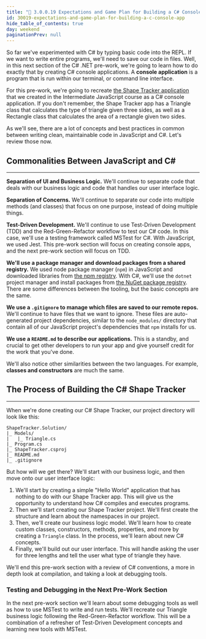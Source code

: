 ```yaml
---
title: "📓 3.0.0.19 Expectations and Game Plan for Building a C# Console App"
id: 30019-expectations-and-game-plan-for-building-a-c-console-app
hide_table_of_contents: true
day: weekend
paginationPrev: null
---
```


So far we've experimented with C# by typing basic code into the REPL. If we want to write entire programs, we'll need to save our code in files. Well, in this next section of the C# .NET pre-work, we're going to learn how to do exactly that by creating C# console applications. A **console application** is a program that is run within our terminal, or command line interface. 

For this pre-work, we're going to recreate [the Shape Tracker application](https://github.com/epicodus-lessons/section-5-shape-tracker/tree/3_multiple_business_logic_files) that we created in the Intermediate JavaScript course as a C# console application. If you don't remember, the Shape Tracker app has a Triangle class that calculates the type of triangle given three sides, as well as a Rectangle class that calculates the area of a rectangle given two sides.

As we'll see, there are a lot of concepts and best practices in common between writing clean, maintainable code in JavaScript and C#. Let's review those now.

## Commonalities Between JavaScript and C#
---

**Separation of UI and Business Logic.** We'll continue to separate code that deals with our business logic and code that handles our user interface logic.

**Separation of Concerns.** We'll continue to separate our code into multiple methods (and classes) that focus on one purpose, instead of doing multiple things.

**Test-Driven Development.** We'll continue to use Test-Driven Development (TDD) and the Red-Green-Refactor workflow to test our C# code. In this case, we'll use a testing framework called MSTest for C#. With JavaScript, we used Jest. This pre-work section will focus on creating console apps, and the next pre-work section will focus on TDD.

**We'll use a package manager and download packages from a shared registry.** We used node package manager (`npm`) in JavaScript and downloaded libraries from [the npm registry](https://www.npmjs.com/). With C#, we'll use the `dotnet` project manager and install packages from [the NuGet package registry](https://www.nuget.org/). There are some differences between the tooling, but the basic concepts are the same.

**We use a `.gitignore` to manage which files are saved to our remote repos.** We'll continue to have files that we want to ignore. These files are auto-generated project dependencies, similar to the `node_modules/` directory that contain all of our JavaScript project's dependencies that `npm` installs for us.

**We use a `README.md` to describe our applications.** This is a standby, and crucial to get other developers to run your app and give yourself credit for the work that you've done. 

We'll also notice other similarities between the two languages. For example, **classes and constructors** are much the same. 

## The Process of Building the C# Shape Tracker
---

When we're done creating our C# Shape Tracker, our project directory will look like this: 

```
ShapeTracker.Solution/
|_ Models/
|   |_ Triangle.cs
|_ Program.cs
|_ ShapeTracker.csproj
|_ README.md
|_ .gitignore
```

But how will we get there? We'll start with our business logic, and then move onto our user interface logic:

1. We'll start by creating a simple "Hello World" application that has nothing to do with our Shape Tracker app. This will give us the opportunity to understand how C# compiles and executes programs.
1. Then we'll start creating our Shape Tracker project. We'll first create the structure and learn about the namespaces in our project.
2. Then, we'll create our business logic model. We'll learn how to create custom classes, constructors, methods, properties, and more by creating a `Triangle` class. In the process, we'll learn about new C# concepts.
3. Finally, we'll build out our user interface. This will handle asking the user for three lengths and tell the user what type of triangle they have.

We'll end this pre-work section with a review of C# conventions, a more in depth look at compilation, and taking a look at debugging tools.

### Testing and Debugging in the Next Pre-Work Section

In the next pre-work section we'll learn about some debugging tools as well as how to use MSTest to write and run tests. We'll recreate our Triangle business logic following the Red-Green-Refactor workflow. This will be a combination of a refresher of Test-Driven Development concepts and learning new tools with MSTest.
